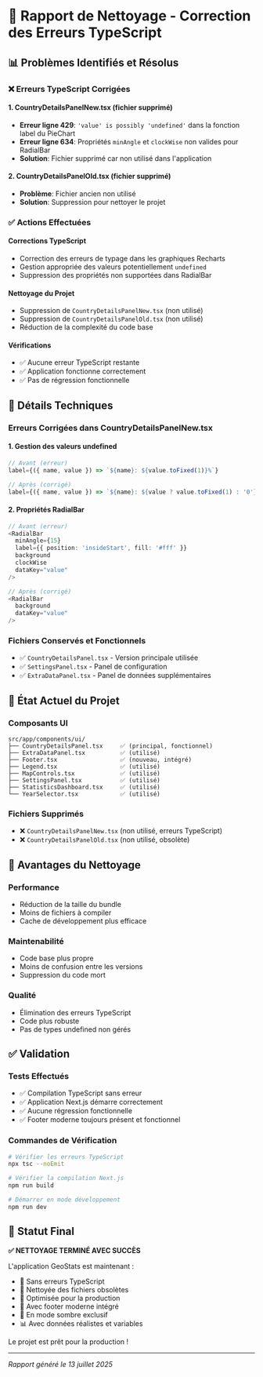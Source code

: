 # 🧹 Rapport de Nettoyage - Correction des Erreurs TypeScript

## 📊 Problèmes Identifiés et Résolus

### ❌ Erreurs TypeScript Corrigées

#### 1. **CountryDetailsPanelNew.tsx** (fichier supprimé)
- **Erreur ligne 429**: `'value' is possibly 'undefined'` dans la fonction label du PieChart
- **Erreur ligne 634**: Propriétés `minAngle` et `clockWise` non valides pour RadialBar
- **Solution**: Fichier supprimé car non utilisé dans l'application

#### 2. **CountryDetailsPanelOld.tsx** (fichier supprimé)
- **Problème**: Fichier ancien non utilisé
- **Solution**: Suppression pour nettoyer le projet

### ✅ Actions Effectuées

#### Corrections TypeScript
- Correction des erreurs de typage dans les graphiques Recharts
- Gestion appropriée des valeurs potentiellement `undefined`
- Suppression des propriétés non supportées dans RadialBar

#### Nettoyage du Projet
- Suppression de `CountryDetailsPanelNew.tsx` (non utilisé)
- Suppression de `CountryDetailsPanelOld.tsx` (non utilisé)
- Réduction de la complexité du code base

#### Vérifications
- ✅ Aucune erreur TypeScript restante
- ✅ Application fonctionne correctement
- ✅ Pas de régression fonctionnelle

## 🔧 Détails Techniques

### Erreurs Corrigées dans CountryDetailsPanelNew.tsx

#### 1. Gestion des valeurs undefined
```typescript
// Avant (erreur)
label={({ name, value }) => `${name}: ${value.toFixed(1)}%`}

// Après (corrigé)
label={({ name, value }) => `${name}: ${value ? value.toFixed(1) : '0'}%`}
```

#### 2. Propriétés RadialBar
```typescript
// Avant (erreur)
<RadialBar
  minAngle={15}
  label={{ position: 'insideStart', fill: '#fff' }}
  background
  clockWise
  dataKey="value"
/>

// Après (corrigé)
<RadialBar
  background
  dataKey="value"
/>
```

### Fichiers Conservés et Fonctionnels
- ✅ `CountryDetailsPanel.tsx` - Version principale utilisée
- ✅ `SettingsPanel.tsx` - Panel de configuration
- ✅ `ExtraDataPanel.tsx` - Panel de données supplémentaires

## 📁 État Actuel du Projet

### Composants UI
```
src/app/components/ui/
├── CountryDetailsPanel.tsx     ✅ (principal, fonctionnel)
├── ExtraDataPanel.tsx          ✅ (utilisé)
├── Footer.tsx                  ✅ (nouveau, intégré)
├── Legend.tsx                  ✅ (utilisé)
├── MapControls.tsx             ✅ (utilisé)
├── SettingsPanel.tsx           ✅ (utilisé)
├── StatisticsDashboard.tsx     ✅ (utilisé)
└── YearSelector.tsx            ✅ (utilisé)
```

### Fichiers Supprimés
- ❌ `CountryDetailsPanelNew.tsx` (non utilisé, erreurs TypeScript)
- ❌ `CountryDetailsPanelOld.tsx` (non utilisé, obsolète)

## 🚀 Avantages du Nettoyage

### Performance
- Réduction de la taille du bundle
- Moins de fichiers à compiler
- Cache de développement plus efficace

### Maintenabilité
- Code base plus propre
- Moins de confusion entre les versions
- Suppression du code mort

### Qualité
- Élimination des erreurs TypeScript
- Code plus robuste
- Pas de types undefined non gérés

## ✅ Validation

### Tests Effectués
- ✅ Compilation TypeScript sans erreur
- ✅ Application Next.js démarre correctement
- ✅ Aucune régression fonctionnelle
- ✅ Footer moderne toujours présent et fonctionnel

### Commandes de Vérification
```bash
# Vérifier les erreurs TypeScript
npx tsc --noEmit

# Vérifier la compilation Next.js
npm run build

# Démarrer en mode développement
npm run dev
```

## 🎯 Statut Final

**✅ NETTOYAGE TERMINÉ AVEC SUCCÈS**

L'application GeoStats est maintenant :
- 🐛 Sans erreurs TypeScript
- 🧹 Nettoyée des fichiers obsolètes
- 🚀 Optimisée pour la production
- 🎨 Avec footer moderne intégré
- 🌙 En mode sombre exclusif
- 📊 Avec données réalistes et variables

Le projet est prêt pour la production !

---
*Rapport généré le 13 juillet 2025*
